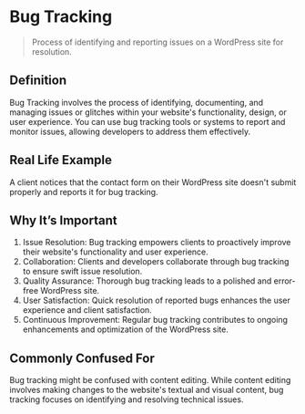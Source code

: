 # Bug Tracking
>Process of identifying and reporting issues on a WordPress site for resolution.

## Definition

Bug Tracking involves the process of identifying, documenting, and managing issues or glitches within your website's functionality, design, or user experience. You can use bug tracking tools or systems to report and monitor issues, allowing developers to address them effectively.

## Real Life Example

A client notices that the contact form on their WordPress site doesn't submit properly and reports it for bug tracking.

## Why It’s Important

1. Issue Resolution: Bug tracking empowers clients to proactively improve their website's functionality and user experience.
2. Collaboration: Clients and developers collaborate through bug tracking to ensure swift issue resolution.
3. Quality Assurance: Thorough bug tracking leads to a polished and error-free WordPress site.
4. User Satisfaction: Quick resolution of reported bugs enhances the user experience and client satisfaction.
5. Continuous Improvement: Regular bug tracking contributes to ongoing enhancements and optimization of the WordPress site.

## Commonly Confused For

Bug tracking might be confused with content editing. While content editing involves making changes to the website's textual and visual content, bug tracking focuses on identifying and resolving technical issues.